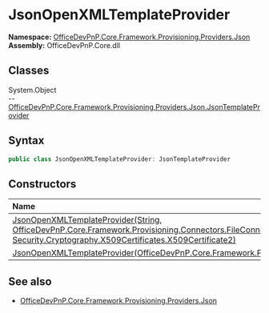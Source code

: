 # JsonOpenXMLTemplateProvider
  

**Namespace:** [OfficeDevPnP.Core.Framework.Provisioning.Providers.Json](OfficeDevPnP.Core.Framework.Provisioning.Providers.Json.md)  
**Assembly:** OfficeDevPnP.Core.dll  
## Classes
System.Object  
-- [OfficeDevPnP.Core.Framework.Provisioning.Providers.Json.JsonTemplateProvider](OfficeDevPnP.Core.Framework.Provisioning.Providers.Json.JsonTemplateProvider.md)
## Syntax
```C#
public class JsonOpenXMLTemplateProvider: JsonTemplateProvider
```
## Constructors
|**Name**|**Description**|
|:-----|:-----|
| [JsonOpenXMLTemplateProvider(String, OfficeDevPnP.Core.Framework.Provisioning.Connectors.FileConnectorBase, String, Security.Cryptography.X509Certificates.X509Certificate2)](JsonOpenXMLTemplateProviderconstructor1details.md) | 
| [JsonOpenXMLTemplateProvider(OfficeDevPnP.Core.Framework.Provisioning.Connectors.OpenXMLConnector)](JsonOpenXMLTemplateProviderconstructor1details.md) | 
## See also
- [OfficeDevPnP.Core.Framework.Provisioning.Providers.Json](OfficeDevPnP.Core.Framework.Provisioning.Providers.Json.md)
